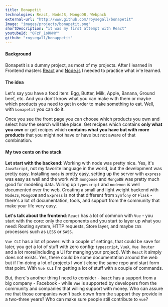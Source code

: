 ```yaml
---
title: Bonapetit
technologies: React, NodeJS, MongoDB, Webpack
external-url: "http://www.github.com/roysegall/bonapetit"
Image: "images/projects/bonapetit.png"
shortDescription: "it was my first attempt with React"
youtubeId: "OFzP_1oRNMY"
github: "roysegall/bonappetit"
---
```

#### Background
Bonapetit is a dummy project, as most of my projects. After I learned in Frontend masters 
[React](https://frontendmasters.com/courses/complete-react-v4/) and 
[Node.js](https://frontendmasters.com/courses/node-js/) I 
needed to practice what iv'e learned.

#### The idea
Let's say you have a food item: Egg, Butter, Milk, Apple, Banana, Ground beef, etc. And you don't know what you can make
with them or maybe which products you need to get in order to make something to eat. Well, with `bonapetit` you can do 
it. 

Once you see the front page you can choose which products you own and select how the search will take place: Get recipes
which contains **only what you own** or get recipes which **contains what you have but with more products** that you 
might not have or have but not aware of that combination.

#### My two cents on the stack

**Let start with the backend**: Working with node was pretty nice. Yes, it's `JavaScript`, not my favorite language in the 
world, but the development was pretty easy. Installing `node` is pretty easy, setting up the server with `express` was 
easy as well and the work with `mongoose` and `MongoDB` was pretty much good for modeling data. Wiring up `typescript` 
and `nodemon` is well documented over the web. Creating a small and light weight backend with `NodeJS`, `MongoDB` and 
`Express` is not that different from `Symfony` or `Flask` - there's a lot of documentation, tools, and support from the
community that make your life very easy.

**Let's talk about the frontend**: `React` has a lot of common with `Vue` - you start with the core: only the components
and you start to layer up what you need: Routing system, HTTP requests, Store layer, and maybe `CSS` processors such as
`LESS` or `SASS`. 

`Vue CLI` has a lot of power: with a couple of settings, that could be save for later, you get a lot of stuff with zero
config: `typescript`, `VueX`, `Vue Router` and a lot more(including a UI for manging your project). With `React` it 
simply does not exists. Yes, there could be some documentation around the web but if I'm doing a lot of projects I 
won't clone the same repo and start form that point. With `Vue CLI` I'm getting a lot of stuff with a couple of 
commands.

But, there's another thing I need to consider - `React` has a support from a big company - Facebook - while `Vue` is 
supported by developers from the community and companies that willing support with money. Who can assure me that those 
companies won't back down from the support they provide in a two-three years? Who can make sure people still contribute 
to `vue`?

